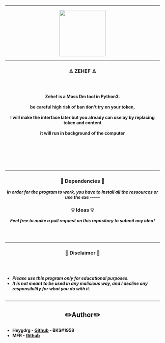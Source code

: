 -----

<p align="center">
<img src="(https://user-images.githubusercontent.com/94129991/204476381-6c5ca037-b613-4a57-b7c7-eaf7696f17ff.png", width="150", height="150">
</p>


-----

### <p align="center">♙ ZEHEF ♙</p>

<br><br>
<p align="center">
<strong>
Zehef is a Mass Dm tool in Python3.
<br><br>
be careful high risk of ban don't try on your token,
<br><br>
I will make the interface later but you already can use by by replacing token and content 
<br><br>
it will run in background of the computer
<br><br>
<br><br><br>
</strong>
</p>
<br>

-----

### <p align="center">📀 Dependencies 📀</p>

<p align="center"><strong><i>In order for the program to work, you have to install all the ressources or use the exe</i></strong</p>
-----

### <p align="center">💡 Ideas 💡</p>

<p align="center"><strong><i>Feel free to make a pull request on this repository to submit any idea!</i></strong</p>

<br><br>

-----

### <p align="center">📌 Disclaimer 📌</p>

<br><br>
* ***Please use this program only for educational purposes.***
* ***It is not meant to be used in any malicious way, and I decline any responsibility for what you do with it.***
<br><br>

-----
## <h2><p align="center">✏️Author✏️</p></h2>
* **Heygdrg** - [Github](https://github.com/heygdrg/) - BKS#1958
* **MFR** - [Github](https://github.com/mfr-fr) 
